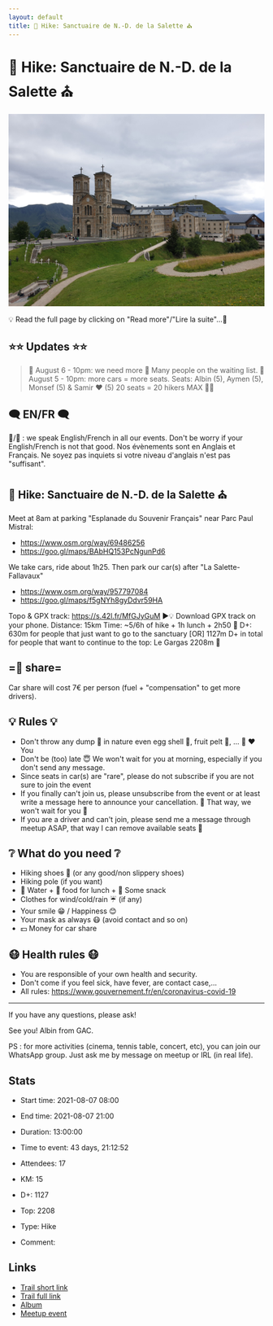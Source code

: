 ```yaml
---
layout: default
title: 🥾 Hike: Sanctuaire de N.-D. de la Salette ⛪
---
```


# 🥾 Hike: Sanctuaire de N.-D. de la Salette ⛪

![2021-08-07](/Stats/img/orig/2021-08-07.jpg)

💡 Read the full page by clicking on "Read more"/"Lire la suite"...💜

## ⭐⭐ Updates ⭐⭐
> 📅 August 6 - 10pm: we need more 🚗 Many people on the waiting list.
> 📅 August 5 - 10pm: more cars = more seats. Seats: Albin (5), Aymen (5), Monsef (5) & Samir ❤ (5) 20 seats = 20 hikers MAX 🚶‍♂️

## 🗨️ EN/FR 🗨️
🦅/🐓 : we speak English/French in all our events. Don't be worry if your English/French is not that good. Nos évènements sont en Anglais et Français. Ne soyez pas inquiets si votre niveau d'anglais n'est pas "suffisant".

## 🥾 Hike: Sanctuaire de N.-D. de la Salette ⛪
Meet at 8am at parking "Esplanade du Souvenir Français" near Parc Paul Mistral:
- https://www.osm.org/way/69486256
- https://goo.gl/maps/BAbHQ153PcNgunPd6

We take cars, ride about 1h25. Then park our car(s) after "La Salette-Fallavaux"
- https://www.osm.org/way/957797084
- https://goo.gl/maps/f5gNYh8gyDdvr59HA

Topo & GPX track: https://s.42l.fr/MfGJyGuM
▶💡 Download GPX track on your phone.
Distance: 15km
Time: ~5/6h of hike + 1h lunch + 2h50 🚗
D+: 630m for people that just want to go to the sanctuary
[OR] 1127m D+ in total for people that want to continue to the top: Le Gargas 2208m 🗻

## =🚗 share=
Car share will cost 7€ per person (fuel + "compensation" to get more drivers).

## 💡 Rules 💡
- Don't throw any dump 🚮 in nature even egg shell 🥚, fruit pelt 🍌, ... 🌳 ❤️ You
- Don't be (too) late 😇 We won't wait for you at morning, especially if you don't send any message.
- Since seats in car(s) are "rare", please do not subscribe if you are not sure to join the event
- If you finally can't join us, please unsubscribe from the event or at least write a message here to announce your cancellation. 💜 That way, we won't wait for you 💜
- If you are a driver and can't join, please send me a message through meetup ASAP, that way I can remove available seats 🚗

## ❔ What do you need ❔
- Hiking shoes 🥾 (or any good/non slippery shoes)
- Hiking pole (if you want)
- 🧃 Water + 🥕 food for lunch + 🍫 Some snack
- Clothes for wind/cold/rain ☔ (if any)
- Your smile 😁 / Happiness 😊
- Your mask as always 😷 (avoid contact and so on)
- 💵 Money for car share

## 😷 Health rules 😷
- You are responsible of your own health and security.
- Don't come if you feel sick, have fever, are contact case,...
- All rules: https://www.gouvernement.fr/en/coronavirus-covid-19

-----------------------
If you have any questions, please ask!

See you! Albin from GAC.

PS : for more activities (cinema, tennis table, concert, etc), you can join our WhatsApp group. Just ask me by message on meetup or IRL (in real life).

## Stats

- Start time: 2021-08-07 08:00
- End time: 2021-08-07 21:00
- Duration: 13:00:00
- Time to event: 43 days, 21:12:52
- Attendees: 17

- KM: 15
- D+: 1127
- Top: 2208
- Type: Hike
- Comment: 

## Links

- [Trail short link](https://s.42l.fr/MfGJyGuM)
- [Trail full link]()
- [Album](https://binnette.github.io/GacImg2021/2021-08-07-🥾-Hike-Sanctuaire-de-N-D-de-la-Salette-⛪.html)
- [Meetup event](https://www.meetup.com/grenoble-adventure-club-english-french/events/279039077/)
